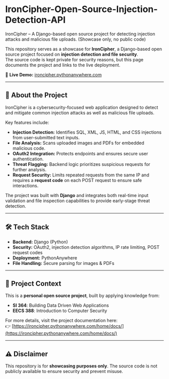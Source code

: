 # IronCipher-Open-Source-Injection-Detection-API
IronCipher – A Django-based open source project for detecting injection attacks and malicious file uploads. (Showcase only, no public code)

This repository serves as a showcase for **IronCipher**, a Django-based open source project focused on **injection detection and file security**.  
The source code is kept private for security reasons, but this page documents the project and links to the live deployment.

🔗 **Live Demo:** [ironcipher.pythonanywhere.com](https://ironcipher.pythonanywhere.com/)

---

## 🚀 About the Project
IronCipher is a cybersecurity-focused web application designed to detect and mitigate common injection attacks as well as malicious file uploads.

Key features include:
- **Injection Detection:** Identifies SQL, XML, JS, HTML, and CSS injections from user-submitted text inputs.
- **File Analysis:** Scans uploaded images and PDFs for embedded malicious code.
- **OAuth2 Integration:** Protects endpoints and ensures secure user authentication.
- **Threat Flagging:** Backend logic prioritizes suspicious requests for further analysis.
- **Request Security:** Limits repeated requests from the same IP and requires a **request code** on each POST request to ensure safe interactions.

The project was built with **Django** and integrates both real-time input validation and file inspection capabilities to provide early-stage threat detection.

---

## 🛠️ Tech Stack
- **Backend:** Django (Python)
- **Security:** OAuth2, injection detection algorithms, IP rate limiting, POST request codes
- **Deployment:** PythonAnywhere
- **File Handling:** Secure parsing for images & PDFs

---

## 📄 Project Context
This is a **personal open source project**, built by applying knowledge from:
- **SI 364**: Building Data Driven Web Applications  
- **EECS 388**: Introduction to Computer Security  

For more details, visit the project documentation here:  
👉 [https://ironcipher.pythonanywhere.com/home/docs/](https://ironcipher.pythonanywhere.com/home/docs/)

---

## ⚠️ Disclaimer
This repository is for **showcasing purposes only**. The source code is not publicly available to ensure security and prevent misuse.
